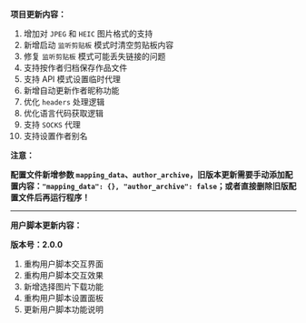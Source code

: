 **项目更新内容：**

1. 增加对 `JPEG` 和 `HEIC` 图片格式的支持
2. 新增启动 `监听剪贴板` 模式时清空剪贴板内容
3. 修复 `监听剪贴板` 模式可能丢失链接的问题
4. 支持按作者归档保存作品文件
5. 支持 API 模式设置临时代理
6. 新增自动更新作者昵称功能
7. 优化 `headers` 处理逻辑
8. 优化语言代码获取逻辑
9. 支持 `SOCKS` 代理
10. 支持设置作者别名

**注意：**

<p><strong>配置文件新增参数 <code>mapping_data</code>、<code>author_archive</code>，旧版本更新需要手动添加配置内容：<code>"mapping_data": {}, "author_archive": false</code>；或者直接删除旧版配置文件后再运行程序！</strong></p>

*****

**用户脚本更新内容：**

**版本号：2.0.0**

1. 重构用户脚本交互界面
2. 重构用户脚本交互效果
3. 新增选择图片下载功能
4. 重构用户脚本设置面板
5. 更新用户脚本功能说明
